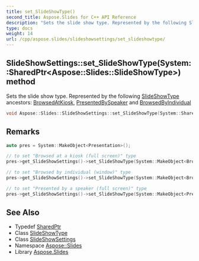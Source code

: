 ```yaml
---
title: set_SlideShowType()
second_title: Aspose.Slides for C++ API Reference
description: "Sets the slide show type. Represented by the following SlideShowType ancestors: BrowsedAtKiosk, PresentedBySpeaker and BrowsedByIndividual"
type: docs
weight: 14
url: /cpp/aspose.slides/slideshowsettings/set_slideshowtype/
---
```

## SlideShowSettings::set_SlideShowType(System::SharedPtr\<Aspose::Slides::SlideShowType\>) method


Sets the slide show type. Represented by the following [SlideShowType](../../slideshowtype/) ancestors: [BrowsedAtKiosk](../../browsedatkiosk/), [PresentedBySpeaker](../../presentedbyspeaker/) and [BrowsedByIndividual](../../browsedbyindividual/)

```cpp
void Aspose::Slides::SlideShowSettings::set_SlideShowType(System::SharedPtr<Aspose::Slides::SlideShowType> value)
```

## Remarks



```cpp
auto pres = System::MakeObject<Presentation>();

// to set "Browsed at a kiosk (full screen)" type
pres->get_SlideShowSettings()->set_SlideShowType(System::MakeObject<BrowsedAtKiosk>());

// to set "Browsed by individual (window)" type
pres->get_SlideShowSettings()->set_SlideShowType(System::MakeObject<BrowsedByIndividual>());

// to set "Presented by a speaker (full screen)" type
pres->get_SlideShowSettings()->set_SlideShowType(System::MakeObject<PresentedBySpeaker>());
```

## See Also

* Typedef [SharedPtr](../../system/sharedptr/)
* Class [SlideShowType](../slideshowtype/)
* Class [SlideShowSettings](./)
* Namespace [Aspose::Slides](../)
* Library [Aspose.Slides](../../)